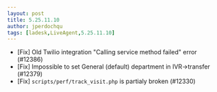 ```yaml
---
layout: post
title: 5.25.11.10
author: jperdochqu
tags: [ladesk,LiveAgent,5.25.11.10]
---
```


- [Fix] Old Twilio integration "Calling service method failed" error (#12386)
- [Fix] Impossible to set General (default) department in IVR->transfer (#12379)
- [Fix] `scripts/perf/track_visit.php` is partialy broken (#12330)
